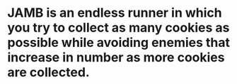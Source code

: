 # JAMB is an endless runner in which you try to collect as many cookies as possible while avoiding enemies that increase in number as more cookies are collected.
